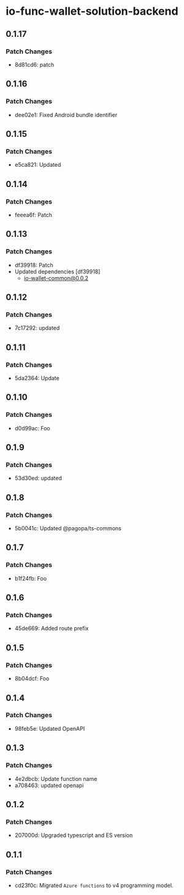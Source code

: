 # io-func-wallet-solution-backend

## 0.1.17

### Patch Changes

- 8d81cd6: patch

## 0.1.16

### Patch Changes

- dee02e1: Fixed Android bundle identifier

## 0.1.15

### Patch Changes

- e5ca821: Updated

## 0.1.14

### Patch Changes

- feeea6f: Patch

## 0.1.13

### Patch Changes

- df39918: Patch
- Updated dependencies [df39918]
  - io-wallet-common@0.0.2

## 0.1.12

### Patch Changes

- 7c17292: updated

## 0.1.11

### Patch Changes

- 5da2364: Update

## 0.1.10

### Patch Changes

- d0d99ac: Foo

## 0.1.9

### Patch Changes

- 53d30ed: updated

## 0.1.8

### Patch Changes

- 5b0041c: Updated @pagopa/ts-commons

## 0.1.7

### Patch Changes

- b1f24fb: Foo

## 0.1.6

### Patch Changes

- 45de669: Added route prefix

## 0.1.5

### Patch Changes

- 8b04dcf: Foo

## 0.1.4

### Patch Changes

- 98feb5e: Updated OpenAPI

## 0.1.3

### Patch Changes

- 4e2dbcb: Update function name
- a708463: updated openapi

## 0.1.2

### Patch Changes

- 207000d: Upgraded typescript and ES version

## 0.1.1

### Patch Changes

- cd23f0c: Migrated `Azure functions` to v4 programming model.
